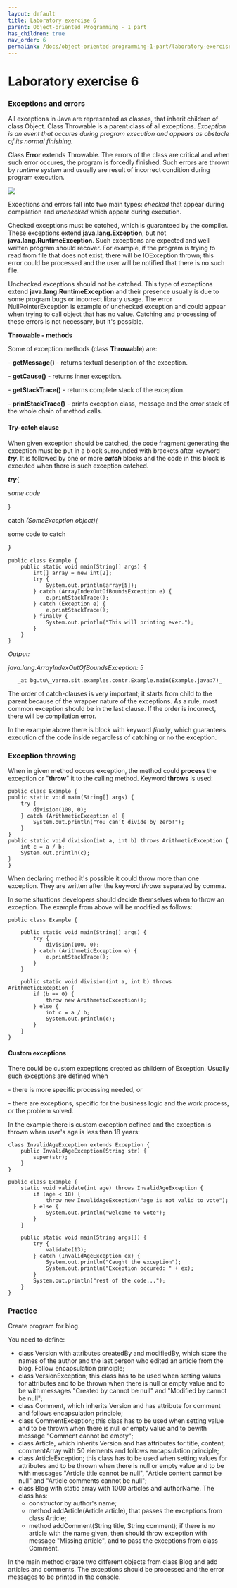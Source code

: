 ```yaml
---
layout: default
title: Laboratory exercise 6
parent: Object-oriented Programming - 1 part
has_children: true
nav_order: 6
permalink: /docs/object-oriented-programming-1-part/laboratory-exercise-6
---
```


# Laboratory exercise 6


### Exceptions and errors

All exceptions in Java are represented as classes, that inherit children of class Object. Class Throwable is a parent class of all exceptions. _Exception is an event that occures during program execution and appears as obstacle of its normal finishing._

Class **Error** extends Throwable. The errors of the class are critical and when such error occures, the program is forcedly finished. Such errors are thrown by _runtime system_ and usually are result of incorrect condition during program execution.

![](<../../../assets/image (148).png>)


Exceptions and errors fall into two main types: *checked* that appear during compilation and *unchecked* which appear during execution.


Checked exceptions must be catched, which is guaranteed by the compiler. These exceptions extend **java.lang.Exception**, but not **java.lang.RuntimeException**. Such exceptions are expected and well written program should recover. For example, if the program is trying to read from file that does not exist, there will be IOException thrown; this error could be processed and the user will be notified that there is no such file.
 
Unchecked exceptions should not be catched. This type of exceptions extend **java.lang.RuntimeException** and their presence usually is due to some program bugs or incorrect library usage. The error NullPointerException is example of unchecked exception and could appear when trying to call object that has no value. Catching and processing of these errors is not necessary, but it's possible.


**Throwable - methods**

Some of exception methods (class **Throwable**) are:

\-     **getMessage()** - returns textual description of the exception.

\-     **getCause()** - returns inner exception.

\-     **getStackTrace()** - returns complete stack of the exception.

\-     **printStackTrace()** - prints exception class, message and the error stack of the whole chain of method calls.

#### Try-catch clause

When given exception should be catched, the code fragment generating the exception must be put in a block surrounded with brackets after keyword _**try**_. It is followed by one or more  _**catch**_ blocks and the code in this block is executed when there is such exception catched.

_**try**_{

_some code_

}

catch _(_SomeException object_){_

some code to catch

_}_

```
public class Example {
    public static void main(String[] args) {
        int[] array = new int[2];
        try {
            System.out.println(array[5]); 
        } catch (ArrayIndexOutOfBoundsException e) {
            e.printStackTrace();
        } catch (Exception e) {
            e.printStackTrace();
        } finally {
            System.out.println("This will printing ever.");
        }
    }
}
```

_Output:_

_java.lang.ArrayIndexOutOfBoundsException: 5_

       _at bg.tu\_varna.sit.examples.contr.Example.main(Example.java:7)_


The order of catch-clauses is very important; it starts from child to the parent because of the wrapper nature of the exceptions. As a rule, most common exception should be in the last clause. If the order is incorrect, there will be compilation error.

In the example above there is block with keyword *finally*, which guarantees execution of the code inside regardless of catching or no the exception.


### **Exception throwing**

When in given method occurs exception, the method could **process** the exception or "**throw**" it to the calling method. Keyword **throws** is used:

```
public class Example {
public static void main(String[] args) {
    try {
        division(100, 0);
    } catch (ArithmeticException e) {
        System.out.println("You can’t divide by zero!");
    }
}
public static void division(int a, int b) throws ArithmeticException {
    int c = a / b;
    System.out.println(c);
}
}
```

When declaring method it's possible it could throw more than one exception. They are written after the keyword *throws* separated by comma.

In some situations developers should decide themselves when to throw an exception. The example from above will be modified as follows:

```
public class Example {
```

```
    public static void main(String[] args) {
        try {
            division(100, 0);
        } catch (ArithmeticException e) {
            e.printStackTrace();
        }
    }

    public static void division(int a, int b) throws ArithmeticException {
        if (b == 0) {
            throw new ArithmeticException();
        } else {
            int c = a / b;
            System.out.println(c);
        }
    }
} 
```

#### Custom exceptions


There could be custom exceptions created as childern of Exception. Usually such exceptions are defined when

\-      there is more specific processing needed, or

\-      there are exceptions, specific for the business logic and the work process, or the problem solved.

In the example there is custom exception defined and the exception is thrown when user's age is less than 18 years:

```
class InvalidAgeException extends Exception {
    public InvalidAgeException(String str) {
        super(str);
    }
}

public class Example {
    static void validate(int age) throws InvalidAgeException {
        if (age < 18) {
            throw new InvalidAgeException("age is not valid to vote");
        } else {
            System.out.println("welcome to vote");
        }
    }

    public static void main(String args[]) {
        try {
            validate(13);
        } catch (InvalidAgeException ex) {
            System.out.println("Caught the exception");
            System.out.println("Exception occured: " + ex);
        }
        System.out.println("rest of the code...");
    }
}
```


### Practice 

Create program for blog.

You need to define:

- class Version with attributes createdBy and modifiedBy, which store the names of the author and the last person who edited an article from the blog. Follow encapsulation principle;
- class VersionException; this class has to be used when setting values for attributes and to be thrown when there is null or empty value and to be with messages "Created by cannot be null" and "Modified by cannot be null";
- class Comment, which inherits Version and has attribute for comment and follows encapsulation principle;
- class CommentException; this class has to be used when setting value and to be thrown when there is null or empty value and to bewith message "Comment cannot be empty";
- class Article, which inherits Version and has attributes for title, content, commentArray with 50 elements and follows encapsulation principle;
- class ArticleException; this class has to be used when setting values for attributes and to be thrown when there is null or empty value and to be with messages "Article title cannot be null", "Article content cannot be null" and "Article comments cannot be null";
- class Blog with static array with 1000 articles and authorName. The class has:
  - constructor by author's name;
  - method addArticle(Article article), that passes the exceptions from class Article;
  - method addComment(String title, String comment); if there is no article with the name given, then should throw exception with message "Missing article", and to pass the exceptions from class Comment.
 
In the main method create two different objects from class Blog and add articles and comments. The exceptions should be processed and the error messages to be printed in the console.
